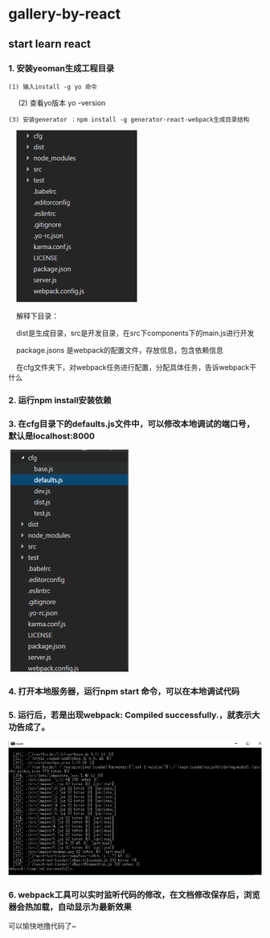 # gallery-by-react

## start learn react

### 1. 安装yeoman生成工程目录

    (1) 输入install -g yo 命令
 
    (2) 查看yo版本  yo -version
    
    
    (3) 安装generator ：npm install -g generator-react-webpack生成目录结构
    
     ![distcontent](https://github.com/summer213/gallery-by-react/raw/master/src/images/distcontent.png) 
     
     解释下目录：
     
     dist是生成目录，src是开发目录，在src下components下的main.js进行开发
     
     package.jsons 是webpack的配置文件，存放信息，包含依赖信息
     
     在cfg文件夹下，对webpack任务进行配置，分配具体任务，告诉webpack干什么
    
### 2. 运行npm install安装依赖
 
### 3. 在cfg目录下的defaults.js文件中，可以修改本地调试的端口号，默认是localhost:8000
 
  ![dist](https://github.com/summer213/gallery-by-react/raw/master/src/images/dist.png)
  
### 4. 打开本地服务器，运行npm start 命令，可以在本地调试代码
 
### 5. 运行后，若是出现webpack: Compiled successfully.，就表示大功告成了。
 
 ![succeed](https://github.com/summer213/gallery-by-react/raw/master/src/images/success.png)
 
### 6. webpack工具可以实时监听代码的修改，在文档修改保存后，浏览器会热加载，自动显示为最新效果
 
 
 可以愉快地撸代码了~
